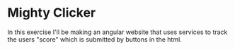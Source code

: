 Mighty Clicker
==============
In this exercise I'll be making an angular website that uses services to track the users "score" which is submitted by buttons in the html. 